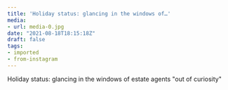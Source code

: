 ```yaml
---
title: 'Holiday status: glancing in the windows of…'
media:
- url: media-0.jpg
date: "2021-08-18T18:15:18Z"
draft: false
tags:
- imported
- from-instagram
---
```

Holiday status: glancing in the windows of estate agents "out of curiosity"
